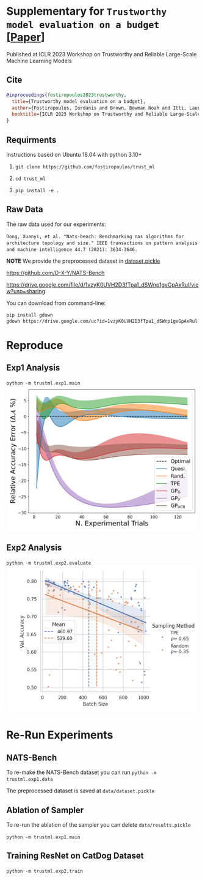 # Supplementary for `Trustworthy model evaluation on a budget` [[Paper](https://openreview.net/pdf?id=_JXT98mOmR)]

Published at ICLR 2023 Workshop on Trustworthy and Reliable Large-Scale Machine Learning Models
## Cite

```bibtex
@inproceedings{fostiropoulos2023trustworthy,
  title={Trustworthy model evaluation on a budget},
  author={Fostiropoulos, Iordanis and Brown, Bowman Noah and Itti, Laurent},
  booktitle={ICLR 2023 Workshop on Trustworthy and Reliable Large-Scale Machine Learning Models}
}
```
## Requirments

Instructions based on Ubuntu 18.04 with python 3.10+


1. `git clone https://github.com/fostiropoulos/trust_ml`

2. `cd trust_ml`

3. `pip install -e .`


## Raw Data

The raw data used for our experiments:

`Dong, Xuanyi, et al. "Nats-bench: Benchmarking nas algorithms for architecture topology and size." IEEE transactions on pattern analysis and machine intelligence 44.7 (2021): 3634-3646.`

**NOTE** We provide the preprocessed dataset in [dataset.pickle](data/dataset.pickle)


https://github.com/D-X-Y/NATS-Bench


https://drive.google.com/file/d/1vzyK0UVH2D3fTpa1_dSWnp1gvGpAxRul/view?usp=sharing


You can download from command-line:
```
pip install gdown
gdown https://drive.google.com/uc?id=1vzyK0UVH2D3fTpa1_dSWnp1gvGpAxRul
```

# Reproduce

## Exp1 Analysis
`python -m trustml.exp1.main`
![results](results/exp1/figure1_mean.png)
## Exp2 Analysis
`python -m trustml.exp2.evaluate`
![results](results/exp2/val_accuracy_score_train_config.batch_size.png)
# Re-Run Experiments
## NATS-Bench

To re-make the NATS-Bench dataset you can run
`python -m trustml.exp1.data`

The preprocessed dataset is saved at `data/dataset.pickle`

## Ablation of Sampler
To re-run the ablation of the sampler you can delete `data/results.pickle`

`python -m trustml.exp1.main`

## Training ResNet on CatDog Dataset

`python -m trustml.exp2.train`

